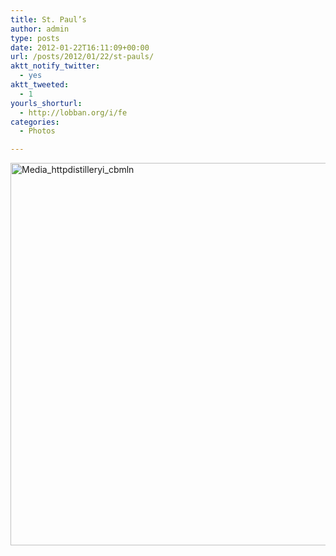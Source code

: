 ```yaml
---
title: St. Paul’s
author: admin
type: posts
date: 2012-01-22T16:11:09+00:00
url: /posts/2012/01/22/st-pauls/
aktt_notify_twitter:
  - yes
aktt_tweeted:
  - 1
yourls_shorturl:
  - http://lobban.org/i/fe
categories:
  - Photos

---
```

<div class='posterous_autopost'>
  <a href="http://instagr.am/p/jlo6A/"></p> 
  
  <div class='p_embed p_image_embed'>
    <a href="http://getfile3.posterous.com/getfile/files.posterous.com/nonimage/srajezzFCsvBzoCyzAuvfdCjmritvAkaiiaowfhxIbFkrzBocfkbdalosjyB/media_httpdistilleryi_cBmln.jpg.scaled1000.jpg"><img alt="Media_httpdistilleryi_cbmln" height="612" src="https://getfile3.posterous.com/getfile/files.posterous.com/nonimage/srajezzFCsvBzoCyzAuvfdCjmritvAkaiiaowfhxIbFkrzBocfkbdalosjyB/media_httpdistilleryi_cBmln.jpg.scaled1000.jpg" width="612" /></a>
  </div>
  
  <p>
    </a></div>